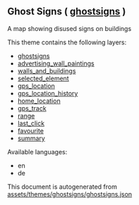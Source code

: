 [//]: # (WARNING: this file is automatically generated. Please find the sources at the bottom and edit those sources)



 Ghost Signs ( [ghostsigns](https://mapcomplete.org/ghostsigns) ) 
------------------------------------------------------------------



A map showing disused signs on buildings

This theme contains the following layers:



  - [ghostsigns](../Layers/ghostsigns.md)
  - [advertising_wall_paintings](../Layers/advertising_wall_paintings.md)
  - [walls_and_buildings](../Layers/walls_and_buildings.md)
  - [selected_element](../Layers/selected_element.md)
  - [gps_location](../Layers/gps_location.md)
  - [gps_location_history](../Layers/gps_location_history.md)
  - [home_location](../Layers/home_location.md)
  - [gps_track](../Layers/gps_track.md)
  - [range](../Layers/range.md)
  - [last_click](../Layers/last_click.md)
  - [favourite](../Layers/favourite.md)
  - [summary](../Layers/summary.md)


Available languages:



  - en
  - de
 

This document is autogenerated from [assets/themes/ghostsigns/ghostsigns.json](https://github.com/pietervdvn/MapComplete/blob/develop/assets/themes/ghostsigns/ghostsigns.json)
